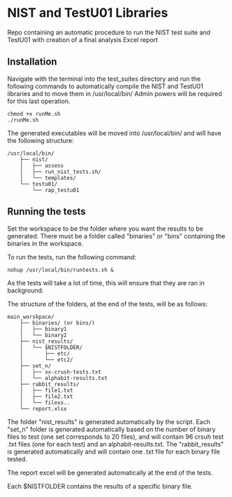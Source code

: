 # NIST and TestU01 Libraries
Repo containing an automatic procedure to run the NIST test suite and TestU01 with creation of a final analysis Excel report

## Installation
Navigate with the terminal into the test_suites directory and run the following commands to automatically compile the NIST and TestU01 libraries and to move them in /usr/local/bin/
Admin powers will be required for this last operation.

```
chmod +x runMe.sh
./runMe.sh
```

The generated executables will be moved into /usr/local/bin/ and will have the following structure:

```
/usr/local/bin/
    ├── nist/
    │   ├── assess
    │   ├── run_nist_tests.sh/
    │   └── templates/
    └── testu01/
        └── rap_testu01
```

## Running the tests
Set the workspace to be the folder where you want the results to be generated.
There must be a folder called "binaries" or "bins" containing the binaries in the workspace.

To run the tests, run the following command:

```
nohup /usr/local/bin/runtests.sh &
```
As the tests will take a lot of time, this will ensure that they are ran in background.

The structure of the folders, at the end of the tests, will be as follows:

```
main_worskpace/
    ├── binaries/ (or bins/)
    │   ├── binary1
    │   └── binary2
    ├── nist_results/
    │   └── $NISTFOLDER/
    │       ├── etc/
    │       └── etc2/
    ├── set_n/
    │   ├── xx-crush-tests.txt
    │   └── alphabit-results.txt
    ├── rabbit_results/
    │   ├── file1.txt
    │   ├── file2.txt
    │   └── filexx..
    └── report.xlsx
```

The folder "nist_results" is generated automatically by the script.
Each "set_n" folder is generated automatically based on the number of binary files to test (one set corresponds to 20 files), and will contain 96 crsuh test .txt files (one for each test) and an alphabit-results.txt.
The "rabbit_results" is generated automatically and will contain one .txt file for each binary file tested.

The report excel will be generated automatically at the end of the tests.

Each $NISTFOLDER contains the results of a specific binary file.
